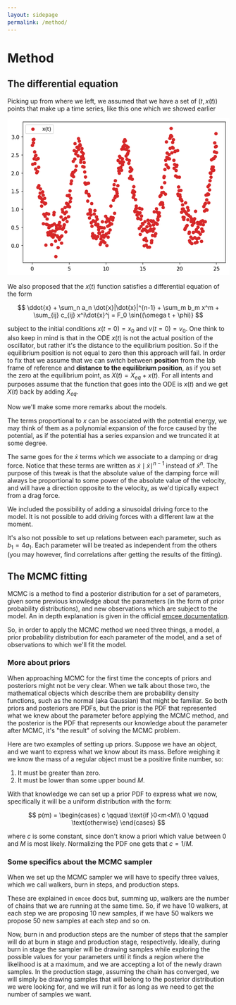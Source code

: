 ```yaml
---
layout: sidepage
permalink: /method/
---
```


# Method

## The differential equation

Picking up from where we left, we assumed that we have a set of $(t,x(t))$ points that make up a time series, like this one which we showed earlier

<img src="https://raw.githubusercontent.com/tsaopy/tsaopy.github.io/main/assets/ex_timeseries.png" width="700">

We also proposed that the $x(t)$ function satisfies a differential equation of the form

$$ \ddot{x} + \sum_n a_n \dot{x}|\dot{x}|^{n-1} + \sum_m b_m x^m + \sum_{ij} c_{ij} x^i\dot{x}^j = F_0 \sin{(\omega t + \phi)} $$

subject to the initial conditions $x(t=0)=x_0$ and $v(t=0)=v_0$. One think to also keep in mind is that in the ODE $x(t)$ is not the actual position of the oscillator, but rather it's the distance to the equilibrium position. So if the equilibrium position is not equal to zero then this approach will fail. In order to fix that we assume that we can switch between **position** from the lab frame of reference and **distance to the equilibrium position**, as if you set the zero at the equilibrium point, as $X(t) = X_{eq} + x(t)$. For all intents and purposes assume that the function that goes into the ODE is $x(t)$ and we get $X(t)$ back by adding $X_{eq}$.

Now we'll make some more remarks about the models.

The terms proportional to $x$ can be associated with the potential energy, we may think of them as a polynomial expansion of the force caused by the potential, as if the potential has a series expansion and we truncated it at some degree.

The same goes for the $\dot{x}$ terms which we associate to a damping or drag force. Notice that these terms are written as $\dot{x}\mid\dot{x}\mid ^{n-1}$ instead of $\dot{x}^n$. The purpose of this tweak is that the absolute value of the damping force will always be proportional to some power of the absolute value of the velocity, and will have a direction opposite to the velocity, as we'd tipically expect from a drag force. 

We included the possibility of adding a sinusoidal driving force to the model. It is not possible to add driving forces with a different law at the moment. 

It's also not possible to set up relations between each parameter, such as $b_1 = 4 a_1$. Each parameter will be treated as independent from the others (you may however, find correlations after getting the results of the fitting). 


## The MCMC fitting

MCMC is a method to find a posterior distribution for a set of parameters, given some previous knowledge about the parameters (in the form of prior probability distributions), and new observations which are subject to the model. An in depth explanation is given in the official [emcee documentation](https://emcee.readthedocs.io/en/stable/tutorials/line/).

So, in order to apply the MCMC method we need three things, a model, a prior probability distribution for each parameter of the model, and a set of observations to which we'll fit the model. 

### More about priors

When approaching MCMC for the first time the concepts of priors and posteriors might not be very clear. When we talk about those two, the mathematical objects which describe them are probability density functions, such as the normal (aka Gaussian) that might be familiar. So both priors and posteriors are PDFs, but the prior is the PDF that represented what we knew about the parameter before applying the MCMC method, and the posterior is the PDF that represents our knowledge about the parameter after MCMC, it's "the result" of solving the MCMC problem.

Here are two examples of setting up priors. Suppose we have an object, and we want to express what we know about its mass. Before weighing it we know the mass of a regular object must be a positive finite number, so:

1. It must be greater than zero.
2. It must be lower than some upper bound $M$.

With that knowledge we can set up a prior PDF to express what we now, specifically it will be a uniform distribution with the form:

$$ p(m) = \begin{cases}
c \qquad \text{if }0<m<M\\
0 \qquad \text{otherwise}
\end{cases} $$

where $c$ is some constant, since don't know a priori which value between $0$ and $M$ is most likely. Normalizing the PDF one gets that $c=1/M$.


### Some specifics about the MCMC sampler

When we set up the MCMC sampler we will have to specify three values, which we call walkers, burn in steps, and production steps.

These are explained in `emcee` docs but, summing up, walkers are the number of chains that we are running at the same time. So, if we have 10 walkers, at each step we are proposing 10 new samples, if we have 50 walkers we propose 50 new samples at each step and so on. 

Now, burn in and production steps are the number of steps that the sampler will do at burn in stage and production stage, respectively. Ideally, during burn in stage the sampler will be drawing samples while exploring the possible values for your parameters until it finds a region where the likelihood is at a maximum, and we are accepting a lot of the newly drawn samples. In the production stage, assuming the chain has converged, we will simply be drawing samples that will belong to the posterior distribution we were looking for, and we will run it for as long as we need to get the number of samples we want. 
